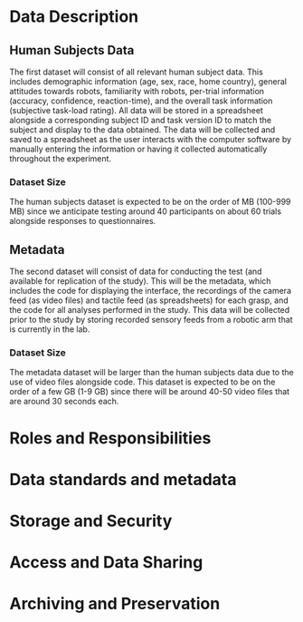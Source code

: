 # Data Description

## Human Subjects Data

The first dataset will consist of all relevant human subject data. This includes demographic information (age, sex, race, home country), general attitudes towards robots, familiarity with robots, per-trial information (accuracy, confidence, reaction-time), and the overall task information (subjective task-load rating). All data will be stored in a spreadsheet alongside a corresponding subject ID and task version ID to match the subject and display to the data obtained. The data will be collected and saved to a spreadsheet as the user interacts with the computer software by manually entering the information or having it collected automatically throughout the experiment.

### Dataset Size

The human subjects dataset is expected to be on the order of MB (100-999 MB) since we anticipate testing around 40 participants on about 60 trials alongside responses to questionnaires.

## Metadata

The second dataset will consist of data for conducting the test (and available for replication of the study). This will be the metadata, which includes the code for displaying the interface, the recordings of the camera feed (as video files) and tactile feed (as spreadsheets) for each grasp, and the code for all analyses performed in the study. This data will be collected prior to the study by storing recorded sensory feeds from a robotic arm that is currently in the lab.

### Dataset Size

The metadata dataset will be larger than the human subjects data due to the use of video files alongside code. This dataset is expected to be on the order of a few GB (1-9 GB) since there will be around 40-50 video files that are around 30 seconds each.

# Roles and Responsibilities

# Data standards and metadata

# Storage and Security

# Access and Data Sharing

# Archiving and Preservation
